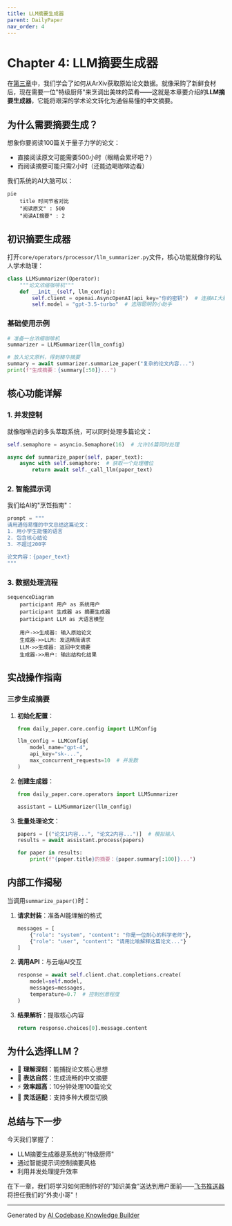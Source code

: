 ```yaml
---
title: LLM摘要生成器
parent: DailyPaper
nav_order: 4
---
```


# Chapter 4: LLM摘要生成器

在[第三章](03_arxiv数据源_.md)中，我们学会了如何从ArXiv获取原始论文数据。就像采购了新鲜食材后，现在需要一位"特级厨师"来烹调出美味的菜肴——这就是本章要介绍的**LLM摘要生成器**，它能将艰深的学术论文转化为通俗易懂的中文摘要。

## 为什么需要摘要生成？

想象你要阅读100篇关于量子力学的论文：
- 直接阅读原文可能需要500小时（眼睛会累坏吧？）
- 而阅读摘要可能只需2小时（还能边喝咖啡边看）

我们系统的AI大脑可以：
```mermaid
pie
    title 时间节省对比
    "阅读原文" : 500
    "阅读AI摘要" : 2
```

## 初识摘要生成器

打开`core/operators/processor/llm_summarizer.py`文件，核心功能就像你的私人学术助理：

```python
class LLMSummarizer(Operator):
    """论文浓缩咖啡机"""
    def __init__(self, llm_config):
        self.client = openai.AsyncOpenAI(api_key="你的密钥")  # 连接AI大脑
        self.model = "gpt-3.5-turbo"  # 选用聪明的小助手
```

### 基础使用示例
```python
# 准备一台浓缩咖啡机
summarizer = LLMSummarizer(llm_config)

# 放入论文原料，得到精华摘要
summary = await summarizer.summarize_paper("复杂的论文内容...")
print(f"生成摘要：{summary[:50]}...")
```

## 核心功能详解

### 1. 并发控制
就像咖啡店的多头萃取系统，可以同时处理多篇论文：
```python
self.semaphore = asyncio.Semaphore(16)  # 允许16篇同时处理

async def summarize_paper(self, paper_text):
    async with self.semaphore:  # 获取一个处理槽位
        return await self._call_llm(paper_text)
```

### 2. 智能提示词
我们给AI的"烹饪指南"：
```python
prompt = """
请用通俗易懂的中文总结这篇论文：
1. 用小学生能懂的语言
2. 包含核心结论
3. 不超过200字

论文内容：{paper_text}
"""
```

### 3. 数据处理流程
```mermaid
sequenceDiagram
    participant 用户 as 系统用户
    participant 生成器 as 摘要生成器
    participant LLM as 大语言模型
    
    用户->>生成器: 输入原始论文
    生成器->>LLM: 发送精简请求
    LLM->>生成器: 返回中文摘要
    生成器->>用户: 输出结构化结果
```

## 实战操作指南

### 三步生成摘要
1. **初始化配置**：
   ```python
   from daily_paper.core.config import LLMConfig
   
   llm_config = LLMConfig(
       model_name="gpt-4",
       api_key="sk-...",
       max_concurrent_requests=10  # 并发数
   )
   ```

2. **创建生成器**：
   ```python
   from daily_paper.core.operators import LLMSummarizer
   
   assistant = LLMSummarizer(llm_config)
   ```

3. **批量处理论文**：
   ```python
   papers = [("论文1内容...", "论文2内容...")]  # 模拟输入
   results = await assistant.process(papers)
   
   for paper in results:
       print(f"{paper.title}的摘要：{paper.summary[:100]}...")
   ```

## 内部工作揭秘

当调用`summarize_paper()`时：
1. **请求封装**：准备AI能理解的格式
   ```python
   messages = [
       {"role": "system", "content": "你是一位耐心的科学老师"},
       {"role": "user", "content": "请用比喻解释这篇论文..."}
   ]
   ```

2. **调用API**：与云端AI交互
   ```python
   response = await self.client.chat.completions.create(
       model=self.model,
       messages=messages,
       temperature=0.7  # 控制创意程度
   )
   ```

3. **结果解析**：提取核心内容
   ```python
   return response.choices[0].message.content
   ```

## 为什么选择LLM？

- 🧠 **理解深刻**：能捕捉论文核心思想
- 💬 **表达自然**：生成流畅的中文摘要
- ⚡ **效率超高**：10分钟处理100篇论文
- 🔧 **灵活适配**：支持多种大模型切换

## 总结与下一步

今天我们掌握了：
- LLM摘要生成器是系统的"特级厨师"
- 通过智能提示词控制摘要风格
- 利用并发处理提升效率

在下一章，我们将学习如何把制作好的"知识美食"送达到用户面前——[飞书推送器](05_飞书推送器_.md)将担任我们的"外卖小哥"！

---

Generated by [AI Codebase Knowledge Builder](https://github.com/The-Pocket/Tutorial-Codebase-Knowledge)